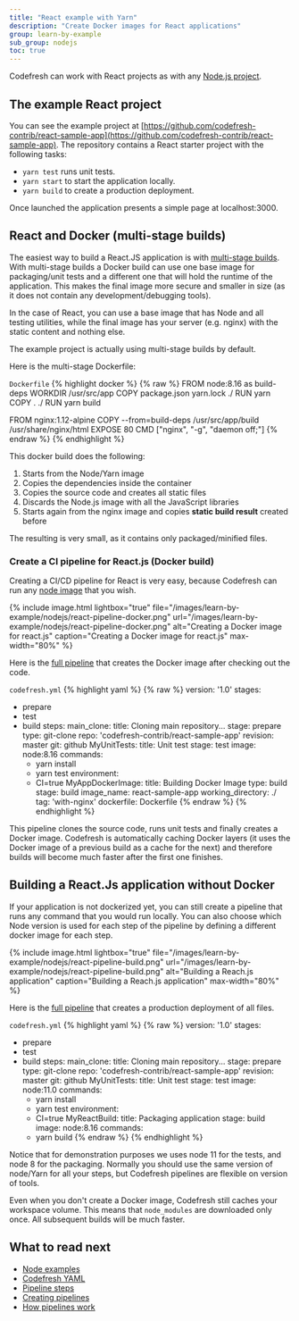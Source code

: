 ```yaml
---
title: "React example with Yarn"
description: "Create Docker images for React applications"
group: learn-by-example
sub_group: nodejs
toc: true
---
```


Codefresh can work with React projects as with any [Node.js project]({{site.baseurl}}/docs/learn-by-example/nodejs/).

## The example React project

You can see the example project at [https://github.com/codefresh-contrib/react-sample-app](https://github.com/codefresh-contrib/react-sample-app). The repository contains a React starter project with the following tasks:

* `yarn test` runs unit tests.
* `yarn start` to start the application locally.
* `yarn build` to create a production deployment.

Once launched the application presents a simple page at localhost:3000. 

## React and Docker (multi-stage builds)

The easiest way to build a React.JS application is with [multi-stage builds](https://blog.docker.com/2017/07/multi-stage-builds/). With multi-stage builds a Docker build can use one base image for packaging/unit tests and a different one that will hold the runtime of the application. This makes the final image more secure and smaller in size (as it does not contain any development/debugging tools).

In the case of React, you can use a base image that has Node and all testing utilities, while the final image has your server (e.g. nginx) with the static content and nothing else.

The example project is actually using multi-stage builds by default.

Here is the multi-stage Dockerfile:

 `Dockerfile`
{% highlight docker %}
{% raw %}
FROM node:8.16 as build-deps
WORKDIR /usr/src/app
COPY package.json yarn.lock ./
RUN yarn
COPY . ./
RUN yarn build

FROM nginx:1.12-alpine
COPY --from=build-deps /usr/src/app/build /usr/share/nginx/html
EXPOSE 80
CMD ["nginx", "-g", "daemon off;"]
{% endraw %}
{% endhighlight %}

This docker build does the following:

1. Starts from the Node/Yarn image
1. Copies the dependencies inside the container
1. Copies the source code and creates all static files
1. Discards the Node.js image with all the JavaScript libraries
1. Starts again from the nginx image and copies **static build result** created before

The resulting is very small, as it contains only packaged/minified files.

### Create a CI pipeline for React.js (Docker build)

Creating a CI/CD pipeline for React is very easy, because Codefresh can run any [node image](https://hub.docker.com/_/node/) that you wish. 

{% include image.html 
lightbox="true" 
file="/images/learn-by-example/nodejs/react-pipeline-docker.png" 
url="/images/learn-by-example/nodejs/react-pipeline-docker.png" 
alt="Creating a Docker image for react.js"
caption="Creating a Docker image for react.js"
max-width="80%" 
%}

Here is the [full pipeline](https://github.com/codefresh-contrib/gradle-sample-app/blob/master/codefresh.yml) that creates the Docker image after checking out the code.

 `codefresh.yml`
{% highlight yaml %}
{% raw %}
version: '1.0'
stages:
  - prepare
  - test
  - build
steps:
  main_clone:
    title: Cloning main repository...
    stage: prepare
    type: git-clone
    repo: 'codefresh-contrib/react-sample-app'
    revision: master
    git: github
  MyUnitTests:
    title: Unit test
    stage: test
    image: node:8.16
    commands:
      - yarn install
      - yarn test
    environment:
      - CI=true
  MyAppDockerImage:
    title: Building Docker Image
    type: build
    stage: build
    image_name: react-sample-app
    working_directory: ./
    tag: 'with-nginx'
    dockerfile: Dockerfile
{% endraw %}
{% endhighlight %}

This pipeline clones the source code, runs unit tests and finally creates a Docker image. Codefresh is automatically caching
Docker layers (it uses the Docker image of a previous build as a cache for the next) and therefore builds will become
much faster after the first one finishes.


## Building a React.Js application without Docker

If your application is not dockerized yet, you can still create a pipeline that runs any command that you would run locally. You can also choose which Node version is used for each step of the pipeline by defining a different docker image for each step.


{% include image.html 
lightbox="true" 
file="/images/learn-by-example/nodejs/react-pipeline-build.png" 
url="/images/learn-by-example/nodejs/react-pipeline-build.png" 
alt="Building a Reach.js application"
caption="Building a Reach.js application"
max-width="80%" 
%}

Here is the [full pipeline](https://github.com/codefresh-contrib/react-sample-app/blob/master/codefresh-only-build.yml) that creates a production deployment of all files.

 `codefresh.yml`
{% highlight yaml %}
{% raw %}
version: '1.0'
stages:
  - prepare
  - test
  - build
steps:
  main_clone:
    title: Cloning main repository...
    stage: prepare
    type: git-clone
    repo: 'codefresh-contrib/react-sample-app'
    revision: master
    git: github
  MyUnitTests:
    title: Unit test
    stage: test
    image: node:11.0
    commands:
      - yarn install
      - yarn test
    environment:
      - CI=true
  MyReactBuild:
    title: Packaging application
    stage: build
    image: node:8.16
    commands:
      - yarn build
{% endraw %}
{% endhighlight %}

Notice that for demonstration purposes we uses node 11 for the tests, and node 8 for the packaging. Normally you should use the same version of node/Yarn for all your steps, but Codefresh pipelines are flexible on version of tools.

Even when you don't create a Docker image, Codefresh still caches your workspace volume. This means that `node_modules` are downloaded only once. All subsequent builds will be much faster.

## What to read next

* [Node examples]({{site.baseurl}}/docs/learn-by-example/nodejs/)
* [Codefresh YAML]({{site.baseurl}}/docs/codefresh-yaml/what-is-the-codefresh-yaml/)
* [Pipeline steps]({{site.baseurl}}/docs/codefresh-yaml/steps/)
* [Creating pipelines]({{site.baseurl}}/docs/configure-ci-cd-pipeline/pipelines/)
* [How pipelines work]({{site.baseurl}}/docs/configure-ci-cd-pipeline/introduction-to-codefresh-pipelines/)
